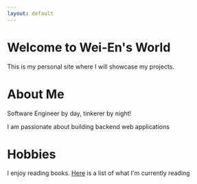 ```yaml
---
layout: default
---
```


# Welcome to Wei-En's World

This is my personal site where I will showcase my projects.

# About Me

Software Engineer by day, tinkerer by night!

I am passionate about building backend web applications


# Hobbies
I enjoy reading books. [Here](/books) is a list of what I'm currently reading